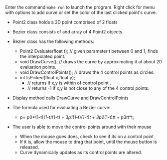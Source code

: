 Enter the command `make run` to launch the program.
Right click for menu with options to add curve or set the color of the last clicked point's curve.
- Point2 class holds a 2D point comprised of 2 floats
- Bezier class consists of and array of 4 Point2 objects.
- Bezier class has the following methods:
    - Point2 Evaluate(float t); // given parameter t between 0 and 1, finds the interpolated point.
    - void DrawCurve(); // draws the curve by approximating it at about 20 evaluation points.
    - void DrawControlPoints(); // draws the 4 control points as circles.
    - int IsPicked(float x,float y);
      - // returns <n> if x,y is within <radius> of control point <n>.
      - // returns -1 if x,y is not close to any of the 4 control points.
- Display method calls DrawCurve and DrawControlPoints
- The formula used for evaluating a Bezier curve:
    - p= p0*(1-t)*(1-t)*(1-t) + 3*p1*(1-t)*(1-t)*t + 3*p2*(1-t)*t*t + p3*t*t*t;

- The user is able to move the control points around with their mouse
    - When the mouse goes does, check to see if its on a control point
    - If it is, allow the mouse to drag that point, until the mouse button is released.
    - Curve dynamically updates as its control points are altered.
